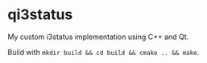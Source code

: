 # qi3status

My custom i3status implementation using C++ and Qt.

Build with `mkdir build && cd build && cmake .. && make`.
